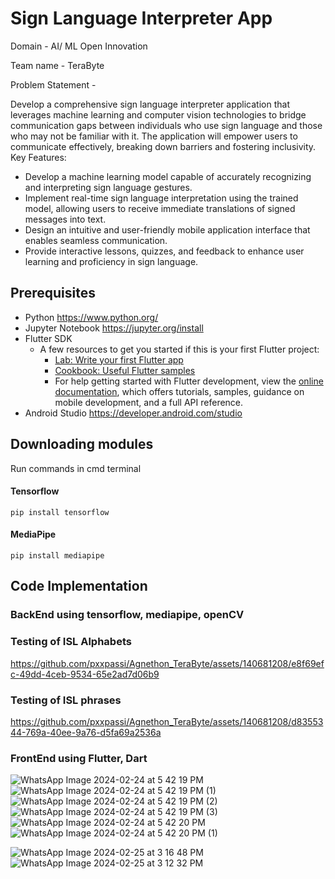 # Sign Language Interpreter App
Domain - AI/ ML Open Innovation

Team name - TeraByte

Problem Statement -

Develop a comprehensive sign language interpreter application that leverages machine learning and computer vision technologies to bridge communication gaps between individuals who use sign language and those who may not be familiar with it. The application will empower users to communicate effectively, breaking down barriers and fostering inclusivity.
Key Features:
-  Develop a machine learning model capable of accurately recognizing and interpreting sign language gestures.
-  Implement real-time sign language interpretation using the trained model, allowing users to receive immediate translations of signed messages into text.
-  Design an intuitive and user-friendly mobile application interface that enables seamless communication.
-  Provide interactive lessons, quizzes, and feedback to enhance user learning and proficiency in sign language.

## Prerequisites
- Python https://www.python.org/
- Jupyter Notebook https://jupyter.org/install
- Flutter SDK
    - A few resources to get you started if this is your first Flutter project:
        - [Lab: Write your first Flutter app](https://docs.flutter.dev/get-started/codelab)
        - [Cookbook: Useful Flutter samples](https://docs.flutter.dev/cookbook)
        - For help getting started with Flutter development, view the [online documentation](https://docs.flutter.dev/), which offers tutorials, samples, guidance on mobile development, and a full API reference.
- Android Studio https://developer.android.com/studio

## Downloading modules
Run commands in cmd terminal
#### Tensorflow
~~~
pip install tensorflow
~~~
#### MediaPipe
~~~
pip install mediapipe
~~~
## Code Implementation
### BackEnd using tensorflow, mediapipe, openCV
### Testing of ISL Alphabets
https://github.com/pxxpassi/Agnethon_TeraByte/assets/140681208/e8f69efc-49dd-4ceb-9534-65e2ad7d06b9

### Testing of ISL phrases
https://github.com/pxxpassi/Agnethon_TeraByte/assets/140681208/d8355344-769a-40ee-9a76-d5fa69a2536a


### FrontEnd using Flutter, Dart

![WhatsApp Image 2024-02-24 at 5 42 19 PM](https://github.com/pxxpassi/Agnethon_TeraByte/assets/140681208/e8bc30c5-e8da-4d39-a399-8a551354d405)
![WhatsApp Image 2024-02-24 at 5 42 19 PM (1)](https://github.com/pxxpassi/Agnethon_TeraByte/assets/140681208/5d705150-6dc5-4bc2-b9ba-d0d1797dce5d)
![WhatsApp Image 2024-02-24 at 5 42 19 PM (2)](https://github.com/pxxpassi/Agnethon_TeraByte/assets/140681208/43c96429-54d4-4488-992e-087fa0b7d3ab)
![WhatsApp Image 2024-02-24 at 5 42 19 PM (3)](https://github.com/pxxpassi/Agnethon_TeraByte/assets/140681208/4e7231d3-9f0c-4400-8e15-e23d4a1a8215)
![WhatsApp Image 2024-02-24 at 5 42 20 PM](https://github.com/pxxpassi/Agnethon_TeraByte/assets/140681208/5721df95-ac21-4105-baaa-0fbd876a9f1e)
![WhatsApp Image 2024-02-24 at 5 42 20 PM (1)](https://github.com/pxxpassi/Agnethon_TeraByte/assets/140681208/3b06ce35-f607-4108-8ba3-a5a716f4e252)

![WhatsApp Image 2024-02-25 at 3 16 48 PM](https://github.com/pxxpassi/Agnethon_TeraByte/assets/140681208/0d552d64-c9fc-401e-9b76-aad030247c4e)
![WhatsApp Image 2024-02-25 at 3 12 32 PM](https://github.com/pxxpassi/Agnethon_TeraByte/assets/140681208/426ffded-5c7f-467e-9779-c7a6b5545ef4)
